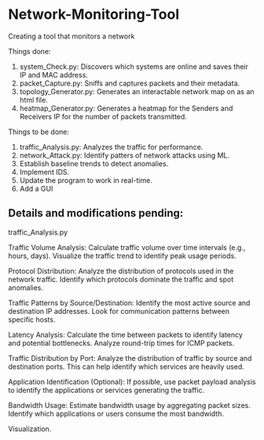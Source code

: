 # Network-Monitoring-Tool
Creating a tool that monitors a network

Things done:
1. system_Check.py:        Discovers which systems are online and saves their IP and MAC address.
2. packet_Capture.py:      Sniffs and captures packets and their metadata.
3. topology_Generator.py:  Generates an interactable network map on as an html file.
4. heatmap_Generator.py:   Generates a heatmap for the Senders and Receivers IP for the number of packets transmitted.


Things to be done:
1. traffic_Analysis.py:    Analyzes the traffic for performance.
2. network_Attack.py:      Identify patters of network attacks using ML.
3. Establish baseline trends to detect anomalies.
4. Implement IDS.
5. Update the program to work in real-time.
6. Add a GUI  


Details and modifications pending:
----------------------------------
traffic_Analysis.py

Traffic Volume Analysis:
Calculate traffic volume over time intervals (e.g., hours, days). Visualize the traffic trend to identify peak usage periods.

Protocol Distribution:
Analyze the distribution of protocols used in the network traffic. Identify which protocols dominate the traffic and spot anomalies.

Traffic Patterns by Source/Destination:
Identify the most active source and destination IP addresses. Look for communication patterns between specific hosts.

Latency Analysis:
Calculate the time between packets to identify latency and potential bottlenecks. Analyze round-trip times for ICMP packets.

Traffic Distribution by Port:
Analyze the distribution of traffic by source and destination ports. This can help identify which services are heavily used.

Application Identification (Optional):
If possible, use packet payload analysis to identify the applications or services generating the traffic.

Bandwidth Usage:
Estimate bandwidth usage by aggregating packet sizes. Identify which applications or users consume the most bandwidth.

Visualization.